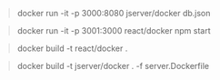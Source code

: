 
> docker run -it -p 3000:8080 jserver/docker db.json

> docker run -it -p 3001:3000 react/docker npm start

> docker build -t react/docker .

> docker build -t jserver/docker . -f server.Dockerfile

